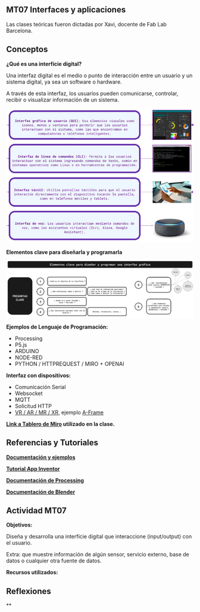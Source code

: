 ## MT07 Interfaces y aplicaciones

Las clases teóricas fueron dictadas por Xavi, docente de Fab Lab Barcelona.

## Conceptos

**¿Qué es una interfície digital?**

Una interfaz digital es el medio o punto de interacción entre un usuario y un sistema digital, ya sea un software o hardware. 

A través de esta interfaz, los usuarios pueden comunicarse, controlar, recibir o visualizar información de un sistema.

![](../images/MT07/interfaz.png)

**Elementos clave para diseñarla y programarla**

![](../images/MT07/elementos.png)

**Ejemplos de Lenguaje de Programación:**

- Processing
- P5.js
- ARDUINO
- NODE-RED
- PYTHON / HTTPREQUEST / MIRO + OPENAI

**Interfaz con dispositivos:**

- Comunicación Serial
- Websocket
- MQTT
- Solicitud HTTP
- [VR / AR / MR / XR](https://www.unocero.com/vida-digital/vr-ar-mr-xr-diferencias/), ejemplo [A-Frame](https://aframe.io/)


**[Link a Tablero de Miro](https://miro.com/app/board/uXjVKGRsnZ4=/) utilizado en la clase.**


## Referencias y Tutoriales

**[Documentación y ejemplos](https://hackmd.io/s/BJqQMmJL9)**

**[Tutorial App Inventor](https://fablabbcn-projects.gitlab.io/learning/educational-docs/material/extras/week12/appinventor/)**

**[Documentación de Processing](https://fablabbcn-projects.gitlab.io/learning/educational-docs/material/extras/week12/processing/)**

**[Documentación de Blender](https://fablabbcn-projects.gitlab.io/learning/educational-docs/material/extras/week12/blender/)**



## Actividad MT07

**Objetivos:**

Diseña y desarrolla una interfície digital que interaccione (input/output) con el usuario.

Extra: que muestre información de algún sensor, servicio externo, base de datos o cualquier otra fuente de datos.


**Recursos utilizados:**








## Reflexiones

**
